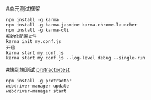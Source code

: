 #单元测试框架
```
npm install -g karma 
npm install -g karma-jasmine karma-chrome-launcher
npm install -g karma-cli
初始化配置文件
karma init my.conf.js
开启
karma start my.conf.js
karma start my.conf.js --log-level debug --single-run
```
#端到端测试
[protractortest](http://www.protractortest.org)
```
npm install -g protractor
webdriver-manager update
webdriver-manager start
```
